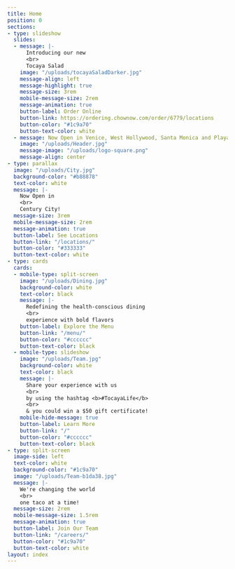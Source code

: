 ```yaml
---
title: Home
position: 0
sections:
- type: slideshow
  slides:
  - message: |-
      Introducing our new
      <br>
      Tocaya Salad
    image: "/uploads/tocayaSaladDarker.jpg"
    message-align: left
    message-highlight: true
    message-size: 3rem
    mobile-message-size: 2rem
    message-animation: true
    button-label: Order Online
    button-link: https://ordering.chownow.com/order/6779/locations
    button-color: "#1c9a70"
    button-text-color: white
  - message: Now Open in Venice, West Hollywood, Santa Monica and Playa Vista
    image: "/uploads/Header.jpg"
    message-image: "/uploads/logo-square.png"
    message-align: center
- type: parallax
  image: "/uploads/City.jpg"
  background-color: "#b88878"
  text-color: white
  message: |-
    Now Open in
    <br>
    Century City!
  message-size: 3rem
  mobile-message-size: 2rem
  message-animation: true
  button-label: See Locations
  button-link: "/locations/"
  button-color: "#333333"
  button-text-color: white
- type: cards
  cards:
  - mobile-type: split-screen
    image: "/uploads/Dining.jpg"
    background-color: white
    text-color: black
    message: |-
      Redefining the health-conscious dining
      <br>
      experience with bold flavors
    button-label: Explore the Menu
    button-link: "/menu/"
    button-color: "#cccccc"
    button-text-color: black
  - mobile-type: slideshow
    image: "/uploads/Team.jpg"
    background-color: white
    text-color: black
    message: |-
      Share your experience with us
      <br>
      by using the hashtag <b>#TocayaLife</b>
      <br>
      & you could win a $50 gift certificate!
    mobile-hide-message: true
    button-label: Learn More
    button-link: "/"
    button-color: "#cccccc"
    button-text-color: black
- type: split-screen
  image-side: left
  text-color: white
  background-color: "#1c9a70"
  image: "/uploads/Team-b1da38.jpg"
  message: |-
    We're changing the world
    <br>
    one taco at a time!
  message-size: 2rem
  mobile-message-size: 1.5rem
  message-animation: true
  button-label: Join Our Team
  button-link: "/careers/"
  button-color: "#1c9a70"
  button-text-color: white
layout: index
---
```



